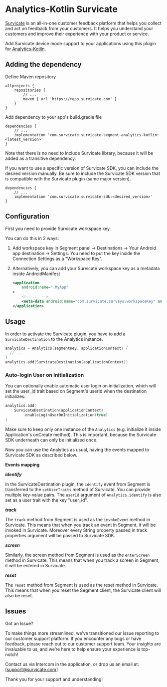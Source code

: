 # Analytics-Kotlin Survicate
[Survicate](https://survicate.com/) is an all-in-one customer feedback platform that helps you collect and act on feedback from your customers. It helps you understand your customers and improve their experience with your product or service.

Add Survicate device mode support to your applications using this plugin for [Analytics-Kotlin](https://github.com/segmentio/analytics-kotlin).

## Adding the dependency

Define Maven repository
```
allprojects {
    repositories {
        // ...
        maven { url 'https://repo.survicate.com' }
    }
}
```

Add dependency to your app's build.gradle file

```
dependencies {
    // ...
    implementation 'com.survicate:survicate-segment-analytics-kotlin:<latest_version>'
}
```

Note that there is no need to include Survicate library, because it will be added as a transitive dependency.

If you want to use a specific version of Survicate SDK, you can include the desired version manually. Be sure to include the Survicate SDK version that is compatible with the Survicate plugin (same major version).

```
dependencies {
    // ...
    implementation 'com.survicate:survicate-sdk:<desired_version>'
}
```

## Configuration

First you need to provide Survicate workspace key.

You can do this in 2 ways:

1. Add workspace key in Segment panel -> Destinations -> Your Android app destination -> Settings. You need to put the key inside the Connection Settings as a "Workspace Key".

2. Alternatively, you can add your Survicate workspace key as a metadata inside AndroidManifest

   ```xml
   <application
       android:name=".MyApp"
   >
       <!-- ... -->
       <meta-data android:name="com.survicate.surveys.workspaceKey" android:value="YOUR_WORKSPACE_KEY"/>
   </application>
   ```	
## Usage
In order to activate the Survicate plugin, you have to add a `SurvicateDestination` to the Analytics instance.

```kotlin
analytics = Analytics(segmentKey, applicationContext) {  
  // ...
}
analytics.add(SurvicateDestination(applicationContext))
```

### Auto-login User on Initialization

You can optionally enable automatic user login on initialization, which will set the user_id trait based on Segment's userId when the destination initializes:

```kotlin
analytics.add(
    SurvicateDestination(applicationContext)
        .enableLoginUserOnInitialization(true)
)
```

Make sure to keep only one instance of the `Analytics` (e.g. initialize it inside Application's onCreate method). This is important, because the Survicate SDK underneath can only be initialized once.

Now you can use the Analytics as usual, having the events mapped to Survicate SDK as described below.

**Events mapping**

_**identify**_

In the SurvicateDestination plugin, the `identify` event from Segment is transferred to the `setUserTraits` method of Survicate. You can provide multiple key-value pairs. The `userId` argument of `Analytics.identify` is also set as a user trait with the key "user_id".

_**track**_

The `track` method from Segment is used as the `invokeEvent` method in Survicate. This means that when you track an event in Segment, it will be invoked in Survicate. Moreover every String property passed in track properties argument will be passed to Survicate SDK.

_**screen**_

Similarly, the screen method from Segment is used as the `enterScreen` method in Survicate. This means that when you track a screen in Segment, it will be entered in Survicate.

_**reset**_

The `reset` method from Segment is used as the reset method in Survicate. This means that when you reset the Segment client, the Survicate client will also be reset.

## Issues

Got an Issue?

To make things more streamlined, we’ve transitioned our issue reporting to our customer support platform. If you encounter any bugs or have feedback, please reach out to our customer support team. Your insights are invaluable to us, and we’re here to help ensure your experience is top-notch!

Contact us via Intercom in the application, or drop us an email at: [support@survicate.com]

Thank you for your support and understanding!
